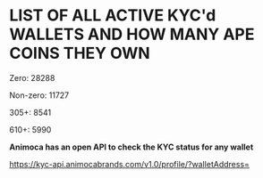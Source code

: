 # LIST OF ALL ACTIVE KYC'd WALLETS AND HOW MANY APE COINS THEY OWN

Zero: 28288

Non-zero: 11727

305+: 8541

610+: 5990

**Animoca has an open API to check the KYC status for any wallet**

https://kyc-api.animocabrands.com/v1.0/profile/?walletAddress=